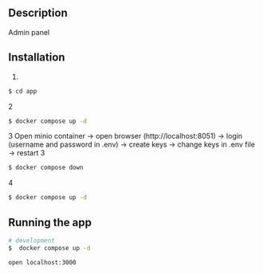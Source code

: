 ## Description

Admin panel

## Installation

1.

```bash
$ cd app
```

2

```bash
$ docker compose up -d
```

3
Open minio container -> open browser (http://localhost:8051) -> login (username and password in .env) -> create keys -> change keys in .env file -> restart
3

```bash
$ docker compose down
```

4

```bash
$ docker compose up -d
```

## Running the app

```bash
# development
$  docker compose up -d

open localhost:3000
```
